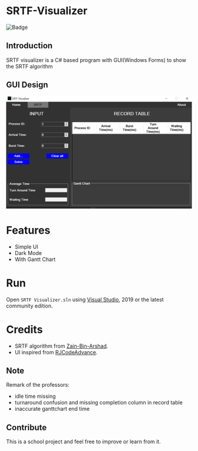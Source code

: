 # SRTF-Visualizer

![Badge](https://img.shields.io/badge/Language-csharp-green?style=for-the-badge)

## Introduction

SRTF visualizer is a C# based program with GUI(Windows Forms) to show the SRTF algorithm 

## GUI Design

![Image](res/sample.png)

# Features

- Simple UI
- Dark Mode
- With Gantt Chart

# Run

Open `SRTF Visualizer.sln` using [Visual Studio](https://visualstudio.microsoft.com/downloads/), 2019 or the latest community edition.

# Credits

- SRTF algorithm from [Zain-Bin-Arshad](https://github.com/Zain-Bin-Arshad/OS-Scheduling).
- UI inspired from [RJCodeAdvance](https://github.com/RJCodeAdvance).

## Note

Remark of the professors:

- idle time missing
- turnaround confusion and missing completion column in record table
- inaccurate ganttchart end time

## Contribute

This is a school project and feel free to improve or learn from it.
